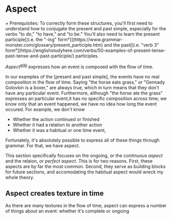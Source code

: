 # Aspect

<div class="alert">
  <span class="closebtn" onclick="this.parentElement.style.display='none';">&times;</span>
  Prerequisites: To correctly form these structures, you'll first need to understand
how to conjugate the present and past simple, especially for the verbs "to do,"
"to have," and "to be." You'll also need to learn the present participle[(i.e.
the "-ing" form°)](https://www.grammar-monster.com/glossary/present_participle.htm)
and the past[(i.e. "verb 3" form°](https://englishstudyhere.com/verbs/50-examples-of-present-tense-past-tense-and-past-participle/) participles.
</div>

_Aspect_<sup>[wiki](https://en.wikipedia.org/wiki/Grammatical_tense)</sup> expresses
how an event is composed with the flow of time. 

In our examples of the [present and past simple], the events have no real composition
in the flow of time. Saying "the horse eats grass," or "Gennady Golovkin is a
boxer," are always true, which in turn means that they don't have any particular
event. Furthermore, although "the horse ate the grass" expresses an particular event,it has no
specific composition across time; we know only that an event happened, we have
no idea how long the event occured. For example, we don't know

* Whether the action continued or finished
* Whether it had a relation to another action
* Whether it was a habitual or one time event,

Fortunately, it's absolutely possible to express all of these things through
grammar. For that, we have aspect. 

This section specifically focuses on the ongoing, or the _continuous aspect_ 
and the relaion, or _perfect aspect_. This is for two reasons. First, these
aspects are by far the most common. Second, they serve as building blocks
for future sections, and accomodating the habitual aspect would wreck my whole
theory.

## Aspect creates texture in time 

As there are many textures in the flow of time, aspect can express a number of things
about an event: whether it's complete or ongoing
